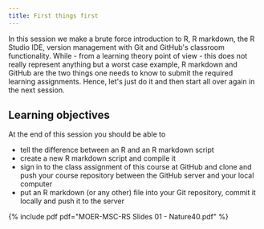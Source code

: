 ```yaml
---
title: First things first
---
```


In this session we make a brute force introduction to R, R markdown, the R Studio IDE, version management with Git and GitHub's classroom functionality. While - from a learning theory point of view - this does not really represent anything but a worst case example, R markdown and GitHub are the two things one needs to know to submit the required learning assignments. Hence, let's just do it and then start all over again in the next session.

## Learning objectives
At the end of this session you should be able to
  * tell the difference between an R and an R markdown script
  * create a new R markdown script and compile it
  * sign in to the class assignment of this course at GitHub and clone and push your course repository between the GitHub server and your local computer
  * put an R markdown (or any other) file into your Git repository, commit it locally and push it to the server

{% include pdf pdf="MOER-MSC-RS Slides 01 - Nature40.pdf" %}